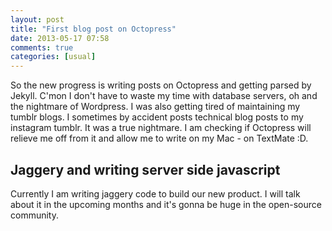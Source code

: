 ```yaml
---
layout: post
title: "First blog post on Octopress"
date: 2013-05-17 07:58
comments: true
categories: [usual]
---
```

So the new progress is writing posts on Octopress and getting parsed by Jekyll. C'mon I don't have to waste my time with database servers, oh and the nightmare of Wordpress. I was also getting tired of maintaining my tumblr blogs. I sometimes by accident posts technical blog posts to my instagram tumblr. It was a true nightmare. I am checking if Octopress will relieve me off from it and allow me to write on my Mac - on TextMate :D.

## Jaggery and writing server side javascript

Currently I am writing jaggery code to build our new product. I will talk about it in the upcoming months and it's gonna be huge in the open-source community.

